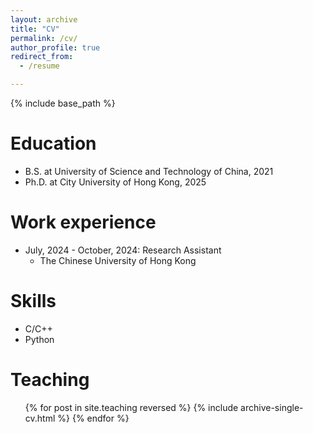 ```yaml
---
layout: archive
title: "CV"
permalink: /cv/
author_profile: true
redirect_from:
  - /resume

---
```


{% include base_path %}

Education
======

* B.S. at University of Science and Technology of China, 2021
* Ph.D. at City University of Hong Kong, 2025

Work experience
======

* July, 2024 - October, 2024: Research Assistant
  * The Chinese University of Hong Kong
  

Skills
======

* C/C++
* Python

<!-- Publications
======
  <ul>{% for post in site.publications reversed %}
    {% include archive-single-cv.html %}
  {% endfor %}</ul> -->

<!-- Talks
======
  <ul>{% for post in site.talks reversed %}
    {% include archive-single-talk-cv.html  %}
  {% endfor %}</ul> -->

Teaching
======
  <ul>{% for post in site.teaching reversed %}
    {% include archive-single-cv.html %}
  {% endfor %}</ul>

<!-- Service and leadership
======
* Currently signed in to 43 different slack teams -->
